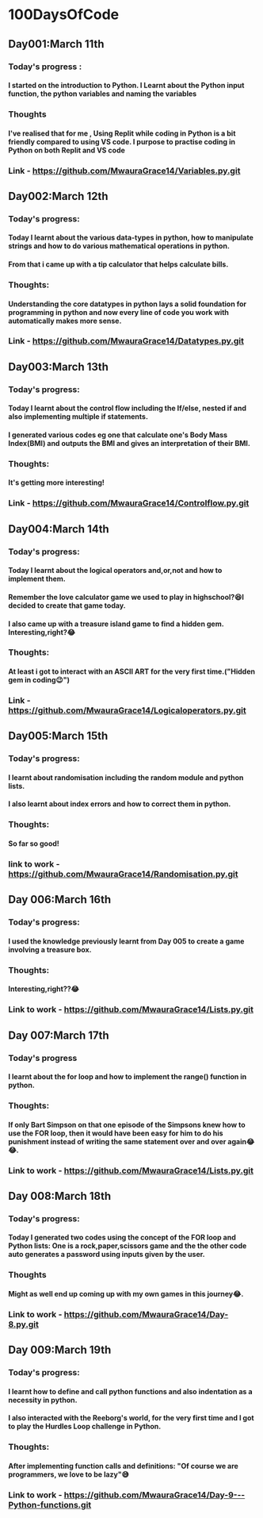 # 100DaysOfCode
## Day001:March 11th
### Today's progress : 
#### I started on the introduction to Python. I Learnt about the Python input function, the python variables and naming the variables
### Thoughts
#### I've realised that for me , Using Replit while coding in Python is a bit friendly compared to using VS code. I purpose to practise coding in Python on both Replit and VS code
### Link - https://github.com/MwauraGrace14/Variables.py.git




## Day002:March 12th
### Today's progress: 
#### Today I learnt about the various data-types in python, how to manipulate strings and how to do various mathematical operations in python. 
#### From that i came up with a tip calculator that helps calculate bills.
### Thoughts:
#### Understanding the core datatypes in python lays a solid foundation for programming in python and now every line of code you work with automatically makes more sense.
### Link - https://github.com/MwauraGrace14/Datatypes.py.git


## Day003:March 13th
### Today's progress: 
#### Today I learnt about the control flow including the If/else, nested if and also implementing multiple if statements. 
#### I generated various codes eg one that calculate one's Body Mass Index(BMI) and outputs the BMI and gives an interpretation of their BMI.
### Thoughts:
#### It's getting more interesting!
### Link - https://github.com/MwauraGrace14/Controlflow.py.git

## Day004:March 14th
### Today's progress: 
#### Today I learnt about the logical operators and,or,not and how to implement them. 
#### Remember the love calculator game we used to play in highschool?😆I decided to create that game today.
#### I also came up with a treasure island game to find a hidden gem. Interesting,right?😂
### Thoughts:
#### At least i got to interact with an ASCII ART for the very first time.("Hidden gem in coding😉")
### Link -  https://github.com/MwauraGrace14/Logicaloperators.py.git

## Day005:March 15th
### Today's progress:
#### I learnt about randomisation including the random module and python lists.
#### I also learnt about index errors and how to correct them in python.
### Thoughts:
#### So far so good!
#### 
### link to work - https://github.com/MwauraGrace14/Randomisation.py.git

## Day 006:March 16th
### Today's progress:
#### I used the knowledge previously learnt from Day 005 to create a game involving a treasure box.
### Thoughts:
#### Interesting,right??😂
### Link to work - https://github.com/MwauraGrace14/Lists.py.git

## Day 007:March 17th
### Today's progress
#### I learnt about the for loop and how to implement the range() function in python.
### Thoughts:
#### If only Bart Simpson on that one episode of the Simpsons knew how to use the FOR loop, then it would have been easy for him to do his punishment instead of writing the same statement over and over again😂😂.
### Link to work - https://github.com/MwauraGrace14/Lists.py.git

## Day 008:March 18th
### Today's progress:
#### Today I generated two codes using the concept of the FOR loop and Python lists: One is a rock,paper,scissors game and the the other code auto generates a password using inputs given by the user.
### Thoughts
#### Might as well end up coming up with my own games in this journey😂.
### Link to work - https://github.com/MwauraGrace14/Day-8.py.git

## Day 009:March 19th
### Today's progress:
#### I learnt how to define and call python functions and also indentation as a necessity in python.
#### I also interacted with the Reeborg's world, for the very first time and I got to play the Hurdles Loop challenge in Python.
### Thoughts:
#### After implementing function calls and definitions: "Of course we are programmers, we love to be lazy"😅
### Link to work - https://github.com/MwauraGrace14/Day-9---Python-functions.git


